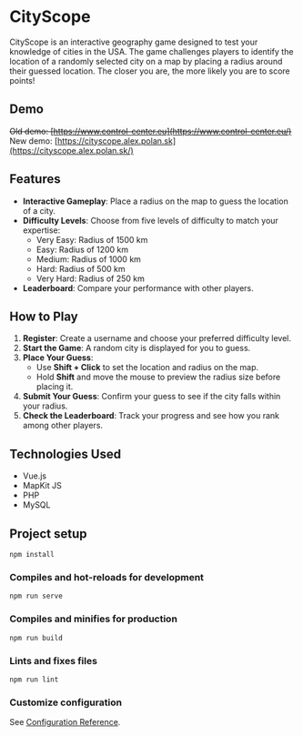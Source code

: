 # CityScope

CityScope is an interactive geography game designed to test your knowledge of cities in the USA. The game challenges players to identify the location of a randomly selected city on a map by placing a radius around their guessed location. The closer you are, the more likely you are to score points!

## Demo
~~Old demo: [https://www.control-center.eu](https://www.control-center.eu/)~~
New demo: [https://cityscope.alex.polan.sk](https://cityscope.alex.polan.sk/)

## Features
- **Interactive Gameplay**: Place a radius on the map to guess the location of a city.
- **Difficulty Levels**: Choose from five levels of difficulty to match your expertise:
  - Very Easy: Radius of 1500 km
  - Easy: Radius of 1200 km
  - Medium: Radius of 1000 km
  - Hard: Radius of 500 km
  - Very Hard: Radius of 250 km
- **Leaderboard**: Compare your performance with other players.

## How to Play
1. **Register**: Create a username and choose your preferred difficulty level.
2. **Start the Game**: A random city is displayed for you to guess.
3. **Place Your Guess**:
   - Use **Shift + Click** to set the location and radius on the map.
   - Hold **Shift** and move the mouse to preview the radius size before placing it.
4. **Submit Your Guess**: Confirm your guess to see if the city falls within your radius.
5. **Check the Leaderboard**: Track your progress and see how you rank among other players.

## Technologies Used
- Vue.js
- MapKit JS
- PHP
- MySQL

## Project setup
```
npm install
```

### Compiles and hot-reloads for development
```
npm run serve
```

### Compiles and minifies for production
```
npm run build
```

### Lints and fixes files
```
npm run lint
```

### Customize configuration
See [Configuration Reference](https://cli.vuejs.org/config/).
